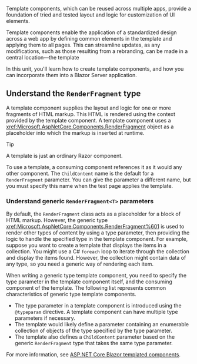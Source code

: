 Template components, which can be reused across multiple apps, provide a foundation of tried and tested layout and logic for customization of UI elements.

Template components enable the application of a standardized design across a web app by defining common elements in the template and applying them to all pages. This can streamline updates, as any modifications, such as those resulting from a rebranding, can be made in a central location—the template

In this unit, you'll learn how to create template components, and how you can incorporate them into a Blazor Server application.

## Understand the `RenderFragment` type

A template component supplies the layout and logic for one or more fragments of HTML markup. This HTML is rendered using the context provided by the template component. A template component uses a <xref:Microsoft.AspNetCore.Components.RenderFragment> object as a placeholder into which the markup is inserted at runtime.

> [!TIP]
> A template is just an ordinary Razor component.

To use a template, a consuming component references it as it would any other component. The `ChildContent` name is the default for a `RenderFragment` parameter. You can give the parameter a different name, but you must specify this name when the test page applies the template.

### Understand generic `RenderFragment<T>` parameters

By default, the `RenderFragment` class acts as a placeholder for a block of HTML markup. However, the generic type <xref:Microsoft.AspNetCore.Components.RenderFragment%601> is used to render other types of content by using a type parameter, then providing the logic to handle the specified type in the template component. For example, suppose you want to create a template that displays the items in a collection. You might use a C# `foreach` loop to iterate through the collection and display the items found. However, the collection might contain data of any type, so you need a generic way of rendering each item.

When writing a generic type template component, you need to specify the type parameter in the template component itself, and the consuming component of the template. The following list represents common characteristics of generic type template components.

- The type parameter in a template component is introduced using the `@typeparam` directive. A template component can have multiple type parameters if necessary.
- The template would likely define a parameter containing an enumerable collection of objects of the type specified by the type parameter.
- The template also defines a `ChildContent` parameter based on the generic `RenderFragment` type that takes the same type parameter.

For more information, see [ASP.NET Core Blazor templated components](/aspnet/core/blazor/components/templated-components).
